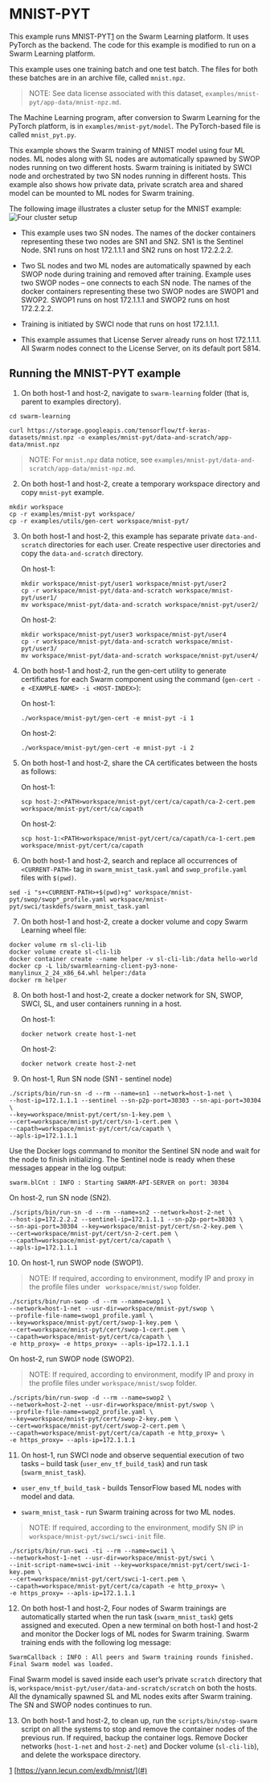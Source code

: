 # <a name="GUID-41298B6F-BF19-4873-A5AE-1DA0E1CFB358"/> MNIST-PYT

This example runs MNIST-PYT[1](#) on the Swarm Learning platform. It uses PyTorch as the backend. The code for this
example is modified to run on a Swarm Learning platform.

This example uses one training batch and one test batch. The files for both these batches are in an archive file,
called `mnist.npz`.

<blockquote>

NOTE: See data license associated with this dataset, <code>examples/mnist-pyt/app-data/mnist-npz.md</code>.

</blockquote>

The Machine Learning program, after conversion to Swarm Learning for the PyTorch platform, is
in `examples/mnist-pyt/model`. The PyTorch-based file is called `mnist_pyt.py`.

This example shows the Swarm training of MNIST model using four ML nodes. ML nodes along with SL nodes are automatically
spawned by SWOP nodes running on two different hosts. Swarm training is initiated by SWCI node and orchestrated by two
SN nodes running in different hosts. This example also shows how private data, private scratch area and shared model can
be mounted to ML nodes for Swarm training.

The following image illustrates a cluster setup for the MNIST
example:![Four cluster setup](/docs/User/GUID-25587679-1F3A-43DC-8D02-48E6BEFF7DA6-high.png)

- This example uses two SN nodes. The names of the docker containers representing these two nodes are SN1 and SN2. SN1
  is the Sentinel Node. SN1 runs on host 172.1.1.1 and SN2 runs on host 172.2.2.2.

- Two SL nodes and two ML nodes are automatically spawned by each SWOP node during training and removed after training.
  Example uses two SWOP nodes – one connects to each SN node. The names of the docker containers representing these two
  SWOP nodes are SWOP1 and SWOP2. SWOP1 runs on host 172.1.1.1 and SWOP2 runs on host 172.2.2.2.

- Training is initiated by SWCI node that runs on host 172.1.1.1.

- This example assumes that License Server already runs on host 172.1.1.1. All Swarm nodes connect to the License
  Server, on its default port 5814.

## <a name="SECTION_G1M_4RZ_LSB"/> Running the MNIST-PYT example

1. On both host-1 and host-2, navigate to `swarm-learning` folder (that is, parent to examples directory).

```
cd swarm-learning
```

```<a name="CODEBLOCK_R41_BZX_CTB"/> 
curl https://storage.googleapis.com/tensorflow/tf-keras-datasets/mnist.npz -o examples/mnist-pyt/data-and-scratch/app-data/mnist.npz
```

<blockquote>

NOTE: For `mnist.npz` data notice, see <code>examples/mnist-pyt/data-and-scratch/app-data/mnist-npz.md</code>.

</blockquote>

2. On both host-1 and host-2, create a temporary workspace directory and copy `mnist-pyt` example.

```
mkdir workspace
cp -r examples/mnist-pyt workspace/
cp -r examples/utils/gen-cert workspace/mnist-pyt/
```

3. On both host-1 and host-2, this example has separate private `data-and-scratch` directories for each user. Create
   respective user directories and copy the `data-and-scratch` directory.

   On host-1:

   ```
   mkdir workspace/mnist-pyt/user1 workspace/mnist-pyt/user2
   cp -r workspace/mnist-pyt/data-and-scratch workspace/mnist-pyt/user1/
   mv workspace/mnist-pyt/data-and-scratch workspace/mnist-pyt/user2/
   ```

   On host-2:

   ```
   mkdir workspace/mnist-pyt/user3 workspace/mnist-pyt/user4
   cp -r workspace/mnist-pyt/data-and-scratch workspace/mnist-pyt/user3/
   mv workspace/mnist-pyt/data-and-scratch workspace/mnist-pyt/user4/
   ```

4. On both host-1 and host-2, run the gen-cert utility to generate certificates for each Swarm component using the
   command (`gen-cert -e <EXAMPLE-NAME> -i <HOST-INDEX>`):

   On host-1:

   ```
   ./workspace/mnist-pyt/gen-cert -e mnist-pyt -i 1
   ```

   On host-2:

   ```
   ./workspace/mnist-pyt/gen-cert -e mnist-pyt -i 2
   ```

5. On both host-1 and host-2, share the CA certificates between the hosts as follows:

   On host-1:

   ```
   scp host-2:<PATH>workspace/mnist-pyt/cert/ca/capath/ca-2-cert.pem workspace/mnist-pyt/cert/ca/capath
   ```

   On host-2:

   ```
   scp host-1:<PATH>workspace/mnist-pyt/cert/ca/capath/ca-1-cert.pem workspace/mnist-pyt/cert/ca/capath
   ```

6. On both host-1 and host-2, search and replace all occurrences of `<CURRENT-PATH>` tag in `swarm_mnist_task.yaml`
   and `swop_profile.yaml` files with `$(pwd)`.

```
sed -i "s+<CURRENT-PATH>+$(pwd)+g" workspace/mnist-pyt/swop/swop*_profile.yaml workspace/mnist-pyt/swci/taskdefs/swarm_mnist_task.yaml

```

7. On both host-1 and host-2, create a docker volume and copy Swarm Learning wheel file:

```
docker volume rm sl-cli-lib
docker volume create sl-cli-lib
docker container create --name helper -v sl-cli-lib:/data hello-world
docker cp -L lib/swarmlearning-client-py3-none-manylinux_2_24_x86_64.whl helper:/data
docker rm helper
```

8. On both host-1 and host-2, create a docker network for SN, SWOP, SWCI, SL, and user containers running in a host.

   On host-1:

   ```
   docker network create host-1-net
   ```

   On host-2:

   ```
   docker network create host-2-net
   ```

9. On host-1, Run SN node (SN1 - sentinel node)

```
./scripts/bin/run-sn -d --rm --name=sn1 --network=host-1-net \
--host-ip=172.1.1.1 --sentinel --sn-p2p-port=30303 --sn-api-port=30304 \
--key=workspace/mnist-pyt/cert/sn-1-key.pem \
--cert=workspace/mnist-pyt/cert/sn-1-cert.pem \
--capath=workspace/mnist-pyt/cert/ca/capath \
--apls-ip=172.1.1.1
```

Use the Docker logs command to monitor the Sentinel SN node and wait for the node to finish initializing. The Sentinel
node is ready when these messages appear in the log output:

```
swarm.blCnt : INFO : Starting SWARM-API-SERVER on port: 30304
```

On host-2, run SN node (SN2).

```
./scripts/bin/run-sn -d --rm --name=sn2 --network=host-2-net \
--host-ip=172.2.2.2 --sentinel-ip=172.1.1.1 --sn-p2p-port=30303 \
--sn-api-port=30304 --key=workspace/mnist-pyt/cert/sn-2-key.pem \
--cert=workspace/mnist-pyt/cert/sn-2-cert.pem \
--capath=workspace/mnist-pyt/cert/ca/capath \
--apls-ip=172.1.1.1
```

10. On host-1, run SWOP node \(SWOP1\).

<blockquote>

NOTE: If required, according to environment, modify IP and proxy in the profile files under <code>
workspace/mnist/swop</code> folder.

</blockquote>

```
./scripts/bin/run-swop -d --rm --name=swop1 \
--network=host-1-net --usr-dir=workspace/mnist-pyt/swop \
--profile-file-name=swop1_profile.yaml \
--key=workspace/mnist-pyt/cert/swop-1-key.pem \
--cert=workspace/mnist-pyt/cert/swop-1-cert.pem \
--capath=workspace/mnist-pyt/cert/ca/capath \
-e http_proxy= -e https_proxy= --apls-ip=172.1.1.1
```

On host-2, run SWOP node (SWOP2).

<blockquote>
    NOTE: If required, according to environment, modify IP and proxy in the profile files under <code>workspace/mnist/swop</code> folder.
</blockquote>

```
./scripts/bin/run-swop -d --rm --name=swop2 \
--network=host-2-net --usr-dir=workspace/mnist-pyt/swop \
--profile-file-name=swop2_profile.yaml \
--key=workspace/mnist-pyt/cert/swop-2-key.pem \
--cert=workspace/mnist-pyt/cert/swop-2-cert.pem \
--capath=workspace/mnist-pyt/cert/ca/capath -e http_proxy= \
-e https_proxy= --apls-ip=172.1.1.1
```

11. On host-1, run SWCI node and observe sequential execution of two tasks – build task (`user_env_tf_build_task`) and
    run task (`swarm_mnist_task`).

- `user_env_tf_build_task` - builds TensorFlow based ML nodes with model and data.

- `swarm_mnist_task` - run Swarm training across for two ML nodes.

<blockquote>
   NOTE: If required, according to the environment, modify SN IP in <code>workspace/mnist-pyt/swci/swci-init</code> file.
</blockquote>

```
./scripts/bin/run-swci -ti --rm --name=swci1 \
--network=host-1-net --usr-dir=workspace/mnist-pyt/swci \
--init-script-name=swci-init --key=workspace/mnist-pyt/cert/swci-1-key.pem \
--cert=workspace/mnist-pyt/cert/swci-1-cert.pem \
--capath=workspace/mnist-pyt/cert/ca/capath -e http_proxy= \
-e https_proxy= --apls-ip=172.1.1.1
```

12. On both host-1 and host-2, Four nodes of Swarm trainings are automatically started when the run
    task (`swarm_mnist_task`) gets assigned and executed. Open a new terminal on both host-1 and host-2 and monitor the
    Docker logs of ML nodes for Swarm training. Swarm training ends with the following log message:

```
SwarmCallback : INFO : All peers and Swarm training rounds finished. Final Swarm model was loaded.
```

Final Swarm model is saved inside each user’s private `scratch` directory that
is, `workspace/mnist-pyt/user/data-and-scratch/scratch` on both the hosts. All the dynamically spawned SL and ML nodes
exits after Swarm training. The SN and SWOP nodes continues to run.

13. On both host-1 and host-2, to clean up, run the `scripts/bin/stop-swarm` script on all the systems to stop and
    remove the container nodes of the previous run. If required, backup the container logs. Remove Docker
    networks (`host-1-net` and `host-2-net`) and Docker volume (`sl-cli-lib`), and delete the workspace directory.

[1](#) [https://yann.lecun.com/exdb/mnist/](#)

 

